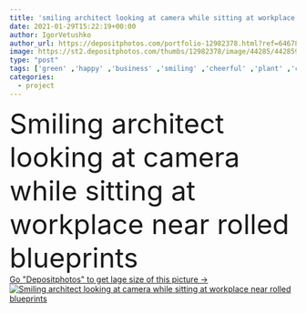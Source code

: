 ```yaml
---
title: 'smiling architect looking at camera while sitting at workplace near rolled blueprints'
date: 2021-01-29T15:22:19+00:00
author: IgorVetushko
author_url: https://depositphotos.com/portfolio-12982378.html?ref=64678756
image: https://st2.depositphotos.com/thumbs/12982378/image/44285/442859966/api_thumb_450.jpg?forcejpeg=true
type: "post"
tags: ['green' ,'happy' ,'business' ,'smiling' ,'cheerful' ,'plant' ,'caucasian' ,'man' ,'sit' ,'emotion' ,'architecture' ,'office' ,'notebook' ,'work' ,'job' ,'businessman' ,'indoors' ,'project' ,'profession' ,'architectural' ,'houses' ,'handsome' ,'architect' ,'positive' ,'buildings' ,'rolled' ,'designer' ,'workplace' ,'successful' ,'papers' ,'plans' ,'blueprints' ,'bureau' ,'agency' ,'constructions' ,'models' ,'maquette' ,'looking at camera' ,'copy space' ,'one person' ,'formal wear' ]
categories: 
  - project
---
```

<div aling="center">
            <font size="60"> Smiling architect looking at camera while sitting at workplace near rolled blueprints</font>   
</div>
<div>
    <a href='https://st2.depositphotos.com/thumbs/12982378/image/44285/442859966/api_thumb_450.jpg?forcejpeg=true?ref=64678756' target=_blank > Go "Depositphotos" to get lage size of this picture ->
        <img href='https://st2.depositphotos.com/thumbs/12982378/image/44285/442859966/api_thumb_450.jpg?forcejpeg=true?ref=64678756' src='https://st2.depositphotos.com/12982378/44285/i/950/depositphotos_442859966-stock-photo-smiling-architect-looking-camera-while.jpg?forcejpeg=true' alt='Smiling architect looking at camera while sitting at workplace near rolled blueprints' >
    </a>
</div>
